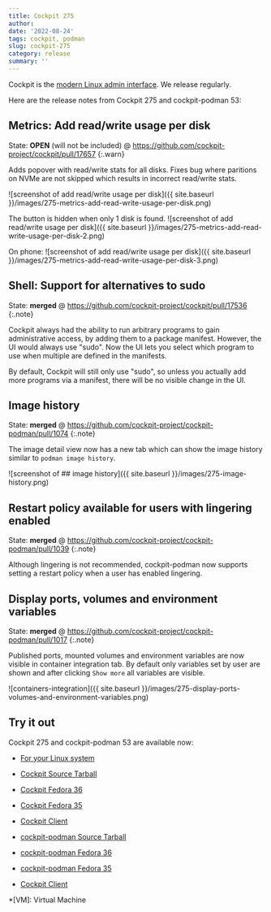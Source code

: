 ```yaml
---
title: Cockpit 275
author:
date: '2022-08-24'
tags: cockpit, podman
slug: cockpit-275
category: release
summary: ''
---
```


Cockpit is the [modern Linux admin interface](https://cockpit-project.org/).
We release regularly.

Here are the release notes from Cockpit 275 and cockpit-podman 53:


## Metrics: Add read/write usage per disk

State: **OPEN** (will not be included) @ <https://github.com/cockpit-project/cockpit/pull/17657>
{:.warn}

Adds popover with read/write stats for all disks. Fixes bug where paritions on
NVMe are not skipped which results in incorrect read/write stats.

![screenshot of add read/write usage per disk]({{ site.baseurl }}/images/275-metrics-add-read-write-usage-per-disk.png)

The button is hidden when only 1 disk is found.
![screenshot of add read/write usage per disk]({{ site.baseurl }}/images/275-metrics-add-read-write-usage-per-disk-2.png)

On phone:
![screenshot of add read/write usage per disk]({{ site.baseurl }}/images/275-metrics-add-read-write-usage-per-disk-3.png)

## Shell: Support for alternatives to sudo

State: **merged** @ <https://github.com/cockpit-project/cockpit/pull/17536>
{:.note}

Cockpit always had the ability to run arbitrary programs to gain administrative access, by adding them to a package manifest.  However, the UI would always use "sudo". Now the UI lets you select which program to use when multiple are defined in the manifests.

By default, Cockpit will still only use "sudo", so unless you actually add more programs via a manifest, there will be no visible change in the UI.


## Image history

State: **merged** @ <https://github.com/cockpit-project/cockpit-podman/pull/1074>
{:.note}

The image detail view now has a new tab which can show the image history similar to `podman image history`.

![screenshot of ## image history]({{ site.baseurl }}/images/275-image-history.png)

## Restart policy available for users with lingering enabled

State: **merged** @ <https://github.com/cockpit-project/cockpit-podman/pull/1039>
{:.note}

Although lingering is not recommended, cockpit-podman now supports setting a restart policy when a user has enabled lingering.

## Display ports, volumes and environment variables

State: **merged** @ <https://github.com/cockpit-project/cockpit-podman/pull/1017>
{:.note}

Published ports, mounted volumes and environment variables are now visible in container integration tab.
By default only variables set by user are shown and after clicking `Show more` all variables are visible.

![containers-integration]({{ site.baseurl }}/images/275-display-ports-volumes-and-environment-variables.png)


## Try it out

Cockpit 275 and cockpit-podman 53 are available now:

* [For your Linux system](https://cockpit-project.org/running.html)

* [Cockpit Source Tarball](https://github.com/cockpit-project/cockpit/releases/tag/275)
* [Cockpit Fedora 36](https://bodhi.fedoraproject.org/updates/?releases=F36&packages=cockpit)
* [Cockpit Fedora 35](https://bodhi.fedoraproject.org/updates/?releases=F35&packages=cockpit)
* [Cockpit Client](https://flathub.org/apps/details/org.cockpit_project.CockpitClient)
* [cockpit-podman Source Tarball](https://github.com/cockpit-project/cockpit-podman/releases/tag/53)
* [cockpit-podman Fedora 36](https://bodhi.fedoraproject.org/updates/?releases=F36&packages=cockpit-podman)
* [cockpit-podman Fedora 35](https://bodhi.fedoraproject.org/updates/?releases=F35&packages=cockpit-podman)
* [Cockpit Client](https://flathub.org/apps/details/org.cockpit_project.CockpitClient)

*[VM]: Virtual Machine